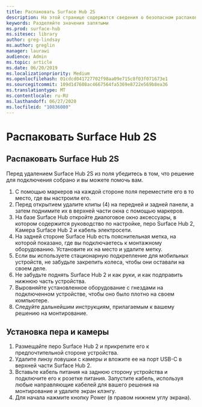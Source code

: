 ```yaml
---
title: Распаковать Surface Hub 2S
description: На этой странице содержатся сведения о безопасном распаковке Surface Hub 2S.
keywords: Разделяйте значения запятыми
ms.prod: surface-hub
ms.sitesec: library
author: greg-lindsay
ms.author: greglin
manager: laurawi
audience: Admin
ms.topic: article
ms.date: 06/20/2019
ms.localizationpriority: Medium
ms.openlocfilehash: 01cdcd041727702f98aa09e715c8f03f071673e1
ms.sourcegitcommit: 109d1d7608ac4667564fa5369e8722e569b8ea36
ms.translationtype: MT
ms.contentlocale: ru-RU
ms.lasthandoff: 06/27/2020
ms.locfileid: "10836080"
---
```

# Распаковать Surface Hub 2S

## Распаковать Surface Hub 2S

Перед удалением Surface Hub 2S из поля убедитесь в том, что решение для подключения собрано и вы можете помочь вам.

1. С помощью маркеров на каждой стороне поля переместите его в то место, где вы настроили его.
2. Перед открытием удалите клипы (4) на передней и задней панели, а затем поднимите их в верхней части окна с помощью маркеров.
3. На базе Surface Hub откройте диалоговое окно аксессуары, в котором содержится руководство по настройке, перо Surface Hub 2, Камера Surface Hub 2 и кабель электросети.
4. На задней стороне Surface Hub есть пояснительная метка, на которой показано, где вы подключаетесь к монтажному оборудованию. Установите их на место и удалите метку.
5. Если вы используете стационарную подкрепление для мобильных устройств, не забудьте закрепить колеса, чтобы они оставали на своем деле.
6. Не забудьте поднять Surface Hub 2 и как руки, и как подправить нижнюю часть устройства.
7. Выровняйте установленное оборудование с гнездами на подключенном устройстве, чтобы оно было плотно на своем компьютере.
8. Следуйте дальнейшим инструкциям, прилагаемым к вашему решению на монтирование.

## Установка пера и камеры

1. Размещайте перо Surface Hub 2 и прикрепите его к предпочтительной стороне устройства.
2. Удалите линзу ловушки с камеры и вложите ее на порт USB-C в верхней части Surface Hub 2.
3. Вставьте кабель питания на заднюю сторону устройства и подключите его к розетке питания. Запустите кабель, используя любые направляющие кабелей для вашего решения на монтирование и удалите экран клэнгу.
4. Для начала нажмите кнопку Power (в правом нижнем углу экрана).
